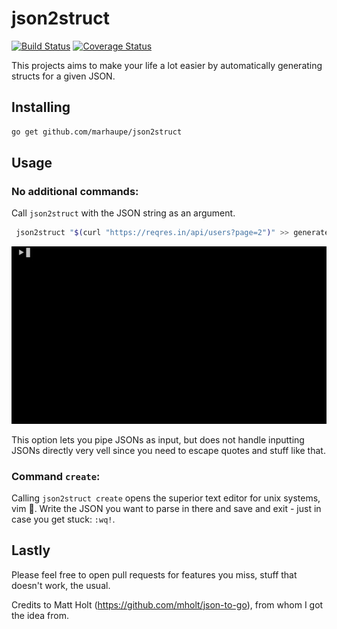 # json2struct

[![Build Status](https://travis-ci.com/marhaupe/json2struct.svg?branch=master)](https://travis-ci.com/marhaupe/json2struct)
[![Coverage Status](https://coveralls.io/repos/github/marhaupe/json2struct/badge.svg?branch=master)](https://coveralls.io/github/marhaupe/json2struct?branch=master)

This projects aims to make your life a lot easier by automatically generating structs for a given JSON. 

## Installing

```bash
go get github.com/marhaupe/json2struct
```

## Usage

### No additional commands:
Call `json2struct` with the JSON string as an argument. 

```bash
 json2struct "$(curl "https://reqres.in/api/users?page=2")" >> generated.go
```
![Showcase](.github/showcase.gif)


This option lets you pipe JSONs as input, but does not handle inputting JSONs directly very vell since you need to escape quotes and stuff like that.

### Command `create`:
Calling `json2struct create` opens the superior text editor for unix systems, vim 🤖. Write the JSON you want to parse in there and save and exit - just in case you get stuck: `:wq!`. 

## Lastly

Please feel free to open pull requests for features you miss, stuff that doesn't work, the usual.

Credits to Matt Holt (https://github.com/mholt/json-to-go), from whom I got the idea from.